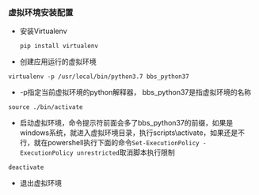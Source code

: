 ###  虚拟环境安装配置

- 安装Virtualenv

  `pip install virtualenv`

-  创建应用运行的虚拟环境

  `virtualenv -p /usr/local/bin/python3.7 bbs_python37`

  - -p指定当前虚拟环境的python解释器， bbs_python37是指虚拟环境的名称

  `source ./bin/activate`

  - 启动虚拟环境，命令提示符前面会多了bbs_python37的前缀，如果是windows系统，就进入虚拟环境目录，执行scripts\activate，如果还是不行，就在powershell执行下面的命令`Set-ExecutionPolicy -ExecutionPolicy unrestricted`取消脚本执行限制

  `deactivate` 

  - 退出虚拟环境